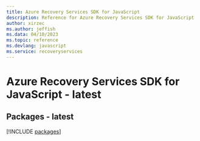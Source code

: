 ```yaml
---
title: Azure Recovery Services SDK for JavaScript
description: Reference for Azure Recovery Services SDK for JavaScript
author: xirzec
ms.author: jeffish
ms.data: 04/10/2023
ms.topic: reference
ms.devlang: javascript
ms.service: recoveryservices
---
```

# Azure Recovery Services SDK for JavaScript - latest
## Packages - latest
[!INCLUDE [packages](recovery-services-index.md)]